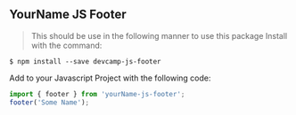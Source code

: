 ## YourName JS Footer
> This should be use in the following manner to use this package
Install with the command:
```
$ npm install --save devcamp-js-footer
```
Add to your Javascript Project with the following code:
```javascript
import { footer } from 'yourName-js-footer';
footer('Some Name');